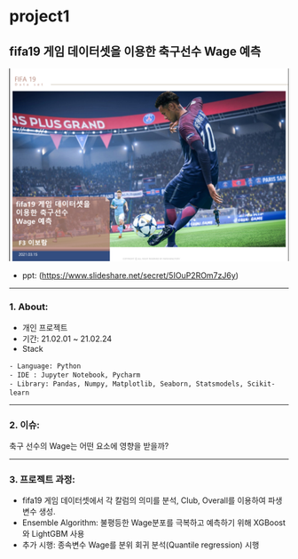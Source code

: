 # project1
fifa19 게임 데이터셋을 이용한 축구선수 Wage 예측
----------------------
![KakaoTalk_20210604_171524692_01](https://github.com/erdosnumber0/project_fifa/blob/main/project1.png)
- ppt: (https://www.slideshare.net/secret/5IOuP2ROm7zJ6y)
-----------------

### 1. About: 

- 개인 프로젝트
- 기간: 21.02.01 ~ 21.02.24
- Stack
```
- Language: Python
- IDE : Jupyter Notebook, Pycharm
- Library: Pandas, Numpy, Matplotlib, Seaborn, Statsmodels, Scikit-learn
```

----------------------------

### 2. 이슈: 

축구 선수의 Wage는 어떤 요소에 영향을 받을까?

----------------------------

### 3. 프로젝트 과정:

- fifa19 게임 데이터셋에서 각 칼럼의 의미를 분석, Club, Overall를 이용하여 파생변수 생성. 
- Ensemble Algorithm: 불평등한 Wage분포를 극복하고 예측하기 위해 XGBoost와 LightGBM 사용
- 추가 시행: 종속변수 Wage를 분위 회귀 분석(Quantile regression) 시행                 



